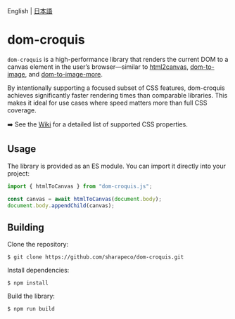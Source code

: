 English | [日本語](README.ja.md)

# dom-croquis

`dom-croquis` is a high-performance library that renders the current DOM to a canvas element in the user’s browser—similar to [html2canvas](https://github.com/niklasvh/html2canvas), [dom-to-image](https://github.com/tsayen/dom-to-image), and [dom-to-image-more](https://github.com/1904labs/dom-to-image-more).

By intentionally supporting a focused subset of CSS features, dom-croquis achieves significantly faster rendering times than comparable libraries.
This makes it ideal for use cases where speed matters more than full CSS coverage.

➡️ See the [Wiki](https://github.com/sharapeco/dom-croquis/wiki/Supported-CSS) for a detailed list of supported CSS properties.

## Usage

The library is provided as an ES module. You can import it directly into your project:

```js
import { htmlToCanvas } from "dom-croquis.js";

const canvas = await htmlToCanvas(document.body);
document.body.appendChild(canvas);
```

## Building

Clone the repository:

```shell-session
$ git clone https://github.com/sharapeco/dom-croquis.git
```

Install dependencies:

```shell-session
$ npm install
```

Build the library:

```shell-session
$ npm run build
```
